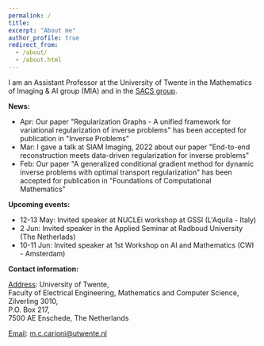 ```yaml
---
permalink: /
title: 
excerpt: "About me"
author_profile: true
redirect_from: 
  - /about/
  - /about.html
---
```


I am an Assistant Professor at the University of Twente in the Mathematics of Imaging & AI group (MIA) and in the [SACS group](https://www.utwente.nl/en/eemcs/sacs/).




<b> News: </b>
  * Apr: Our paper "Regularization Graphs - A unified framework for variational regularization of inverse problems" has been accepted for publication in "Inverse Problems"
  * Mar: I gave a talk at SIAM Imaging, 2022 about our paper "End-to-end reconstruction meets data-driven regularization for inverse problems"
  * Feb: Our paper "A generalized conditional gradient method for dynamic inverse problems with optimal transport regularization" has been accepted for publication in "Foundations of Computational Mathematics"



<b> Upcoming events: </b>
  * 12-13 May: Invited speaker at NUCLEi workshop at GSSI (L'Aquila - Italy)
  * 2 Jun: Invited speaker in the Applied Seminar at Radboud University (The Netherlads)
  * 10-11 Jun: Invited speaker at 1st Workshop on AI and Mathematics (CWI - Amsterdam)


<b> Contact information: </b>

<u>Address</u>: University of Twente, <br> 
Faculty of Electrical Engineering, Mathematics and Computer Science, <br>
Zilverling  3010, <br>
P.O. Box 217, <br>
7500 AE Enschede, The Netherlands

<u>Email</u>: m.c.carioni@utwente.nl

